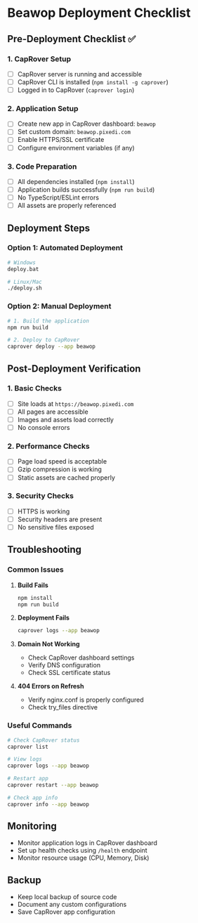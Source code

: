 # Beawop Deployment Checklist

## Pre-Deployment Checklist ✅

### 1. CapRover Setup
- [ ] CapRover server is running and accessible
- [ ] CapRover CLI is installed (`npm install -g caprover`)
- [ ] Logged in to CapRover (`caprover login`)

### 2. Application Setup
- [ ] Create new app in CapRover dashboard: `beawop`
- [ ] Set custom domain: `beawop.pixedi.com`
- [ ] Enable HTTPS/SSL certificate
- [ ] Configure environment variables (if any)

### 3. Code Preparation
- [ ] All dependencies installed (`npm install`)
- [ ] Application builds successfully (`npm run build`)
- [ ] No TypeScript/ESLint errors
- [ ] All assets are properly referenced

## Deployment Steps

### Option 1: Automated Deployment
```bash
# Windows
deploy.bat

# Linux/Mac
./deploy.sh
```

### Option 2: Manual Deployment
```bash
# 1. Build the application
npm run build

# 2. Deploy to CapRover
caprover deploy --app beawop
```

## Post-Deployment Verification

### 1. Basic Checks
- [ ] Site loads at `https://beawop.pixedi.com`
- [ ] All pages are accessible
- [ ] Images and assets load correctly
- [ ] No console errors

### 2. Performance Checks
- [ ] Page load speed is acceptable
- [ ] Gzip compression is working
- [ ] Static assets are cached properly

### 3. Security Checks
- [ ] HTTPS is working
- [ ] Security headers are present
- [ ] No sensitive files exposed

## Troubleshooting

### Common Issues

1. **Build Fails**
   ```bash
   npm install
   npm run build
   ```

2. **Deployment Fails**
   ```bash
   caprover logs --app beawop
   ```

3. **Domain Not Working**
   - Check CapRover dashboard settings
   - Verify DNS configuration
   - Check SSL certificate status

4. **404 Errors on Refresh**
   - Verify nginx.conf is properly configured
   - Check try_files directive

### Useful Commands

```bash
# Check CapRover status
caprover list

# View logs
caprover logs --app beawop

# Restart app
caprover restart --app beawop

# Check app info
caprover info --app beawop
```

## Monitoring

- Monitor application logs in CapRover dashboard
- Set up health checks using `/health` endpoint
- Monitor resource usage (CPU, Memory, Disk)

## Backup

- Keep local backup of source code
- Document any custom configurations
- Save CapRover app configuration

